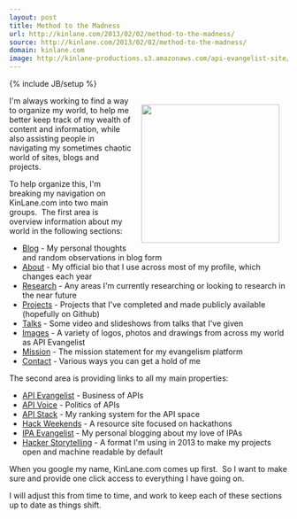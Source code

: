 ```yaml
---
layout: post
title: Method to the Madness
url: http://kinlane.com/2013/02/02/method-to-the-madness/
source: http://kinlane.com/2013/02/02/method-to-the-madness/
domain: kinlane.com
image: http://kinlane-productions.s3.amazonaws.com/api-evangelist-site/blog/global-gears.jpg
---
```

{% include JB/setup %}<p><img style="padding: 15px;" src="https://s3.amazonaws.com/kinlane-productions/global-gears.jpg" alt="" width="250" align="right" /></p>
<p>I'm always working to find a way to organize my world, to help me better keep track of my wealth of content and information, while also assisting people in navigating my sometimes chaotic world of sites, blogs and projects.</p>
<p>To help organize this, I'm breaking my navigation on KinLane.com into two main groups. &nbsp;The first area is overview information about my world in the following sections:</p>
<ul class="mainlist">
<li class="page_item current_page_item"><a title="Home" href="/index.php">Blog</a>&nbsp;- My personal thoughts and random observations in blog form</li>
<li class="page_item page-item-2"><a title="About" href="/about/">About</a>&nbsp;- My official bio that I use across most of my profile, which changes each year</li>
<li class="page_item page-item-2"><a title="Research" href="/research.php">Research</a>&nbsp;- Any areas I'm currently researching or looking to research in the near future</li>
<li class="page_item page-item-2"><a title="Projects" href="/projects.php">Projects</a>&nbsp;- Projects that I've completed and made publicly available (hopefully on Github)</li>
<li class="page_item page-item-2"><a title="Talks" href="/talks.php">Talks</a>&nbsp;- Some video and slideshows from talks that I've given</li>
<li class="page_item page-item-2"><a title="Talks" href="/images.php">Images</a>&nbsp;- A variety of logos, photos and drawings from across my world as API Evangelist</li>
<li class="page_item page-item-2"><a title="Mission" href="/mission.php">Mission</a>&nbsp;- The mission statement for my evangelism platform</li>
<li class="page_item page-item-2"><a title="Contact" href="/contact/">Contact</a>&nbsp;- Various ways you can get a hold of me</li>
</ul>
<p>The second area is providing links to all my main properties:</p>
<ul class="mainlist">
<li><a href="http://apievangelist.com/" target="_blank">API Evangelist</a>&nbsp;- Business of APIs</li>
<li><a href="http://apivoice.com/" target="_blank">API Voice</a>&nbsp;- Politics of APIs</li>
<li><a href="http://theapistack.com/" target="_blank">API Stack</a>&nbsp;- My ranking system for the API space</li>
<li><a href="http://hackweekends.com/" target="_blank">Hack Weekends</a>&nbsp;- A resource site focused on hackathons</li>
<li><a href="http://ipaevangelist.com/" target="_blank">IPA Evangelist</a>&nbsp;- My personal blogging about my love of IPAs</li>
<li><a href="http://hackerstorytelling.com/" target="_blank">Hacker Storytelling</a>&nbsp;- A format I'm using in 2013 to make my projects open and machine readable by default</li>
</ul>
<p>When you google my name, KinLane.com comes up first. &nbsp;So I want to make sure and provide one click access to everything I have going on. &nbsp;</p>
<p>I will adjust this from time to time, and work to keep each of these sections up to date as things shift.</p>